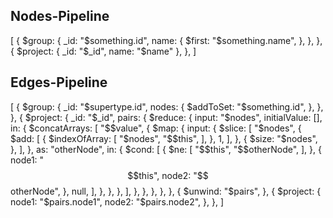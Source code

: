 ## Nodes-Pipeline

[
  {
    $group: {
      _id: "$something.id",
      name: {
        $first: "$something.name",
      },
    },
  },
  {
    $project: {
      _id: "$_id",
      name: "$name"
    },
  },
]




## Edges-Pipeline

[
  {
    $group: {
      _id: "$supertype.id",  <!-- Change this -->
      nodes: {
        $addToSet: "$something.id", <!-- Change this -->
      },
    },
  },
  {
    $project: {
      _id: "$_id",
      pairs: {
        $reduce: {
          input: "$nodes",
          initialValue: [],
          in: {
            $concatArrays: [
              "$$value",
              {
                $map: {
                  input: {
                    $slice: [
                      "$nodes",
                      {
                        $add: [
                          {
                            $indexOfArray: [
                              "$nodes",
                              "$$this",
                            ],
                          },
                          1,
                        ],
                      },
                      {
                        $size: "$nodes",
                      },
                    ],
                  },
                  as: "otherNode",
                  in: {
                    $cond: [
                      {
                        $ne: [
                          "$$this",
                          "$$otherNode",
                        ],
                      },
                      {
                        node1: "$$this",
                        node2: "$$otherNode",
                      },
                      null,
                    ],
                  },
                },
              },
            ],
          },
        },
      },
    },
  },
  {
    $unwind: "$pairs",
  },
  {
    $project: {
      node1: "$pairs.node1",
      node2: "$pairs.node2",
    },
  },
]